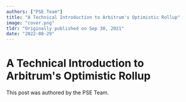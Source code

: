 ```yaml
---
authors: ["PSE Team"]
title: "A Technical Introduction to Arbitrum's Optimistic Rollup"
image: "cover.png"
tldr: "Originally published on Sep 30, 2021"
date: "2022-08-29"
---
```


# A Technical Introduction to Arbitrum's Optimistic Rollup

This post was authored by the PSE Team.
